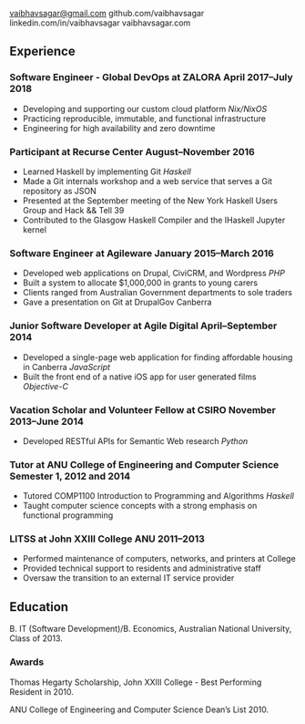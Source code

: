 vaibhavsagar@gmail.com  github.com/vaibhavsagar 
linkedin.com/in/vaibhavsagar  vaibhavsagar.com

## Experience

### Software Engineer - Global DevOps at ZALORA April 2017–July 2018

  - Developing and supporting our custom cloud platform *Nix/NixOS*
  - Practicing reproducible, immutable, and functional infrastructure
  - Engineering for high availability and zero downtime

### Participant at Recurse Center August–November 2016

  - Learned Haskell by implementing Git *Haskell*
  - Made a Git internals workshop and a web service that serves a Git
    repository as JSON
  - Presented at the September meeting of the New York Haskell Users
    Group and Hack && Tell 39
  - Contributed to the Glasgow Haskell Compiler and the IHaskell Jupyter
    kernel

### Software Engineer at Agileware January 2015–March 2016

  - Developed web applications on Drupal, CiviCRM, and Wordpress *PHP*
  - Built a system to allocate $1,000,000 in grants to young carers
  - Clients ranged from Australian Government departments to sole
    traders
  - Gave a presentation on Git at DrupalGov Canberra

### Junior Software Developer at Agile Digital April–September 2014

  - Developed a single-page web application for finding affordable
    housing in Canberra *JavaScript*
  - Built the front end of a native iOS app for user generated films 
    *Objective-C*

### Vacation Scholar and Volunteer Fellow at CSIRO November 2013–June 2014

  - Developed RESTful APIs for Semantic Web research
*Python*

### Tutor at ANU College of Engineering and Computer Science Semester 1, 2012 and 2014

  - Tutored COMP1100 Introduction to Programming and Algorithms
    *Haskell*
  - Taught computer science concepts with a strong emphasis on
    functional programming

### LITSS at John XXIII College ANU 2011–2013

  - Performed maintenance of computers, networks, and printers at
    College
  - Provided technical support to residents and administrative staff
  - Oversaw the transition to an external IT service provider

## Education

B. IT (Software Development)/B. Economics, Australian National
University, Class of 2013.

### Awards

Thomas Hegarty Scholarship, John XXIII College - Best Performing
Resident in 2010.

ANU College of Engineering and Computer Science Dean’s List 2010.

